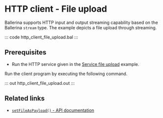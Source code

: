 # HTTP client - File upload

Ballerina supports HTTP input and output streaming capability based on the Ballerina `stream` type. The example depicts a file upload through streaming.

::: code http_client_file_upload.bal :::

## Prerequisites
- Run the HTTP service given in the [Service file upload](/learn/by-example/http-service-file-upload/) example.

Run the client program by executing the following command.

::: out http_client_file_upload.out :::

## Related links
- [`setFileAsPayload()` - API documentation](https://lib.ballerina.io/ballerina/http/latest/classes/Request#setFileAsPayload)
